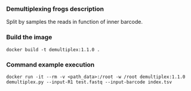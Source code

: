 ### Demultiplexing frogs description ###

Split by samples the reads in function of inner barcode.

### Build the image ###

`docker build -t demultiplex:1.1.0 .`

### Command example execution ###

`docker run -it --rm -v <path_data>:/root -w /root demultiplex:1.1.0 demultiplex.py --input-R1 test.fastq --input-barcode index.tsv`

